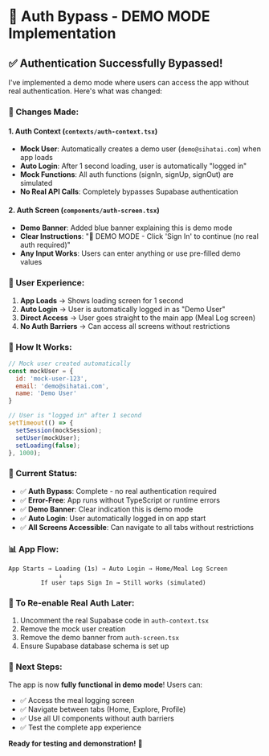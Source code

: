 # 🚀 Auth Bypass - DEMO MODE Implementation

## ✅ **Authentication Successfully Bypassed!**

I've implemented a demo mode where users can access the app without real authentication. Here's what was changed:

### **🔄 Changes Made:**

#### **1. Auth Context (`contexts/auth-context.tsx`)**
- **Mock User**: Automatically creates a demo user (`demo@sihatai.com`) when app loads
- **Auto Login**: After 1 second loading, user is automatically "logged in"  
- **Mock Functions**: All auth functions (signIn, signUp, signOut) are simulated
- **No Real API Calls**: Completely bypasses Supabase authentication

#### **2. Auth Screen (`components/auth-screen.tsx`)**
- **Demo Banner**: Added blue banner explaining this is demo mode
- **Clear Instructions**: "🚀 DEMO MODE - Click 'Sign In' to continue (no real auth required)"
- **Any Input Works**: Users can enter anything or use pre-filled demo values

### **🎯 User Experience:**

1. **App Loads** → Shows loading screen for 1 second
2. **Auto Login** → User is automatically logged in as "Demo User"  
3. **Direct Access** → User goes straight to the main app (Meal Log screen)
4. **No Auth Barriers** → Can access all screens without restrictions

### **📱 How It Works:**

```javascript
// Mock user created automatically
const mockUser = {
  id: 'mock-user-123',
  email: 'demo@sihatai.com',
  name: 'Demo User'
}

// User is "logged in" after 1 second
setTimeout(() => {
  setSession(mockSession);
  setUser(mockUser);
  setLoading(false);
}, 1000);
```

### **🔧 Current Status:**

- ✅ **Auth Bypass**: Complete - no real authentication required
- ✅ **Error-Free**: App runs without TypeScript or runtime errors  
- ✅ **Demo Banner**: Clear indication this is demo mode
- ✅ **Auto Login**: User automatically logged in on app start
- ✅ **All Screens Accessible**: Can navigate to all tabs without restrictions

### **📊 App Flow:**

```
App Starts → Loading (1s) → Auto Login → Home/Meal Log Screen
              ↓
         If user taps Sign In → Still works (simulated)
```

### **🔄 To Re-enable Real Auth Later:**

1. Uncomment the real Supabase code in `auth-context.tsx`
2. Remove the mock user creation
3. Remove the demo banner from `auth-screen.tsx` 
4. Ensure Supabase database schema is set up

### **🎉 Next Steps:**

The app is now **fully functional in demo mode**! Users can:
- ✅ Access the meal logging screen
- ✅ Navigate between tabs (Home, Explore, Profile)
- ✅ Use all UI components without auth barriers
- ✅ Test the complete app experience

**Ready for testing and demonstration!** 🚀
